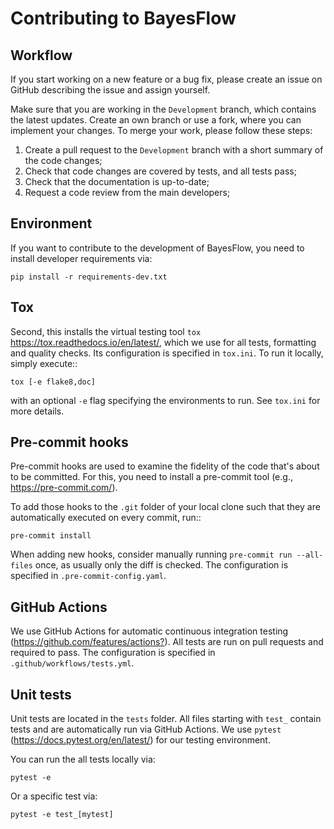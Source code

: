 Contributing to BayesFlow
==========

Workflow
--------

If you start working on a new feature or a bug fix, please create an issue on GitHub 
describing the issue and assign yourself.

Make sure that you are working in the ``Development`` branch, which contains the latest updates.
Create an own branch or use a fork, where you can implement your changes. To merge your work, please follow these steps:

1. Create a pull request to the ``Development`` branch with a short summary of the code changes;
2. Check that code changes are covered by tests, and all tests pass;
3. Check that the documentation is up-to-date;
4. Request a code review from the main developers;

Environment
-----------

If you want to contribute to the development of BayesFlow, you need to install developer requirements via:

    pip install -r requirements-dev.txt

Tox
---

Second, this installs the virtual testing tool `tox`
<https://tox.readthedocs.io/en/latest/>, which we use for all tests, formatting and quality checks. Its configuration is specified in ``tox.ini``.
To run it locally, simply execute::

    tox [-e flake8,doc]

with an optional ``-e`` flag specifying the environments to run. See ``tox.ini`` for more details.

Pre-commit hooks
----------------

Pre-commit hooks are used to examine the fidelity of the code that's about to be committed.
For this, you need to install a pre-commit tool (e.g., <https://pre-commit.com/>).

To add those hooks to the ``.git`` folder of your local clone such that they are automatically executed on every commit, run::

    pre-commit install

When adding new hooks, consider manually running ``pre-commit run --all-files`` once, as usually only the diff is checked. The configuration is specified in
``.pre-commit-config.yaml``.

GitHub Actions
--------------

We use GitHub Actions for automatic continuous integration testing (<https://github.com/features/actions?>). All tests are run on pull requests and required to pass. 
The configuration is specified in ``.github/workflows/tests.yml``.

Unit tests
----------

Unit tests are located in the ``tests`` folder. All files starting with ``test_`` contain tests and are automatically run via GitHub Actions.
We use `pytest` (<https://docs.pytest.org/en/latest/>) for our testing environment.

You can run the all tests locally via:

    pytest -e

Or a specific test via:

    pytest -e test_[mytest]
